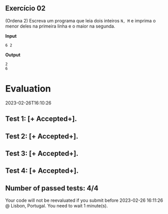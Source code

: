 ## Exercício 02

(Ordena 2) Escreva um programa que leia dois inteiros `N, M` e imprima o menor deles na primeira linha e o maior na segunda.

**Input**
```
6 2
```

**Output**
```
2
6
```


# Evaluation

2023-02-26T16:10:26

## Test 1: [+ Accepted+].
## Test 2: [+ Accepted+].
## Test 3: [+ Accepted+].
## Test 4: [+ Accepted+].


## Number of passed tests: 4/4


Your code will not be reevaluated if you submit before 2023-02-26 16:11:26 @ Lisbon, Portugal. You need to wait 1 minute(s).

